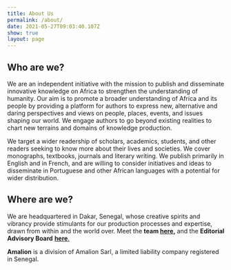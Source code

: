 ```yaml
---
title: About Us
permalink: /about/
date: 2021-05-27T09:03:40.107Z
show: true
layout: page
---
```

## Who are we?

We are an independent initiative with the mission to publish and disseminate innovative knowledge on Africa to strengthen the understanding of humanity. Our aim is to promote a broader understanding of Africa and its people by providing a platform for authors to express new, alternative and daring perspectives and views on people, places, events, and issues shaping our world. We engage authors to go beyond existing realities to chart new terrains and domains of knowledge production.

We target a wider readership of scholars, academics, students, and other readers seeking to know more about their lives and societies. We cover monographs, textbooks, journals and literary writing. We publish primarily in English and in French, and are willing to consider initiatives and ideas to disseminate in Portuguese and other African languages with a potential for wider distribution.

## Where are we?

We are headquartered in Dakar, Senegal, whose creative spirits and vibrancy provide stimulants for our production processes and expertise, drawn from within and the world over. Meet the **team [here,](/team/)** and the **Editorial Advisory Board** [**here**.](/board/)

**Amalion** is a division of Amalion Sarl, a limited liability company registered in Senegal.